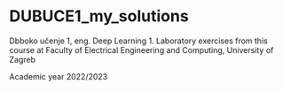 # DUBUCE1_my_solutions
Dbboko učenje 1, eng. Deep Learning 1. Laboratory exercises from this course at Faculty of Electrical Engineering and Computing, University of Zagreb

Academic year 2022/2023
